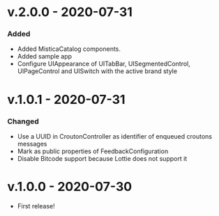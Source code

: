 # v.2.0.0 - 2020-07-31

### Added

- Added MisticaCatalog components.
- Added sample app
- Configure UIAppearance of UITabBar, UISegmentedControl, UIPageControl and UISwitch with the active brand style

# v.1.0.1 - 2020-07-31

### Changed

- Use a UUID in CroutonController as identifier of enqueued croutons messages
- Mark as public properties of FeedbackConfiguration
- Disable Bitcode support because Lottie does not support it

# v.1.0.0 - 2020-07-30

- First release!